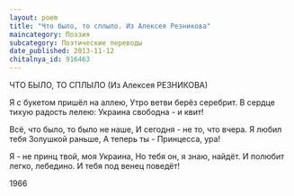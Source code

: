 ```yaml
---
layout: poem
title: "Что было, то сплыло. Из Алексея Резникова"
maincategory: Поэзия
subcategory: Поэтические переводы
date_published: 2013-11-12
chitalnya_id: 916463
---
```




ЧТО БЫЛО, ТО СПЛЫЛО
(Из Алексея РЕЗНИКОВА)

Я с букетом пришёл на аллею,
Утро ветви берёз серебрит.
В сердце тихую радость лелею:
Украина свободна - и квит!

Всё, что было, то было не наше,
И сегодня - не то, что вчера.
Я любил тебя Золушкой раньше,
А теперь ты - Принцесса, ура!

Я - не принц твой, моя Украина,
Но тебя он, я знаю, найдёт.
И полюбит легко, лебедино.
И тебя под венец поведёт!

1966






